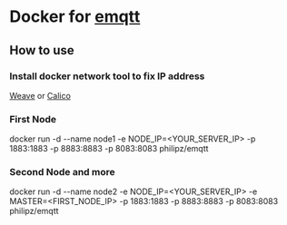 # Docker for [emqtt](http://emqtt.io/)
## How to use
### Install docker network tool to fix IP address
[Weave](http://weave.works/) or [Calico](http://www.projectcalico.org)
### First Node
docker run -d --name node1 -e NODE_IP=<YOUR_SERVER_IP> -p 1883:1883 -p 8883:8883 -p 8083:8083 philipz/emqtt
### Second Node and more
docker run -d --name node2 -e NODE_IP=<YOUR_SERVER_IP> -e MASTER=<FIRST_NODE_IP> -p 1883:1883 -p 8883:8883 -p 8083:8083 philipz/emqtt
